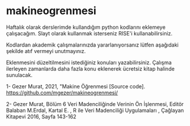 # makineogrenmesi

Haftalık olarak derslerimde kullandığım python kodlarını eklemeye çalışacağım. Slayt olarak kullanmak isterseniz RISE'i kullanabilirsiniz.



Kodlardan akademik çalışmalarınızda yararlanıyorsanız lütfen aşağıdaki
şekilde atıf vermeyi unutmayınız.

Eklenmesini düzeltilmesini istediğiniz konuları yazabilirsiniz. Çalışma ilerleyen zamanlarda daha fazla konu eklenerek ücretsiz kitap halinde sunulacak.


1- Gezer Murat, 2021, "Makine Öğrenmesi [Source code]. https://github.com/mgezer/makineogrenmesi/

2- Gezer Murat, Bölüm 6 Veri Madenciliğinde Verinin Ön İşlenmesi, Editör Balaban M.Erdal, Kartal E. , R ile Veri Madenciliği Uygulamaları , Çağlayan Kitapevi 2016, Sayfa 143-162

